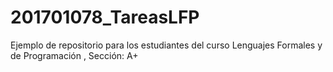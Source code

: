 # 201701078_TareasLFP
Ejemplo de repositorio para los estudiantes del curso Lenguajes Formales y de Programación , Sección: A+
